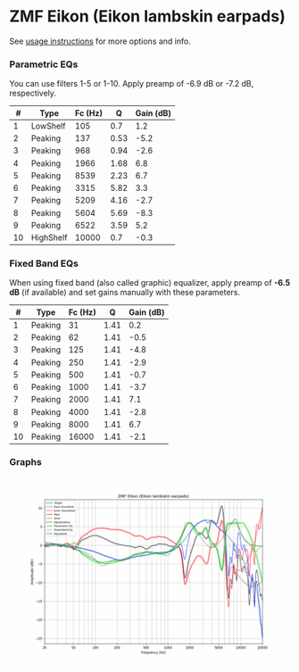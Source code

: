 # ZMF Eikon (Eikon lambskin earpads)
See [usage instructions](https://github.com/jaakkopasanen/AutoEq#usage) for more options and info.

### Parametric EQs
You can use filters 1-5 or 1-10. Apply preamp of -6.9 dB or -7.2 dB, respectively.

|   # | Type      |   Fc (Hz) |    Q |   Gain (dB) |
|-----|-----------|-----------|------|-------------|
|   1 | LowShelf  |       105 | 0.7  |         1.2 |
|   2 | Peaking   |       137 | 0.53 |        -5.2 |
|   3 | Peaking   |       968 | 0.94 |        -2.6 |
|   4 | Peaking   |      1966 | 1.68 |         6.8 |
|   5 | Peaking   |      8539 | 2.23 |         6.7 |
|   6 | Peaking   |      3315 | 5.82 |         3.3 |
|   7 | Peaking   |      5209 | 4.16 |        -2.7 |
|   8 | Peaking   |      5604 | 5.69 |        -8.3 |
|   9 | Peaking   |      6522 | 3.59 |         5.2 |
|  10 | HighShelf |     10000 | 0.7  |        -0.3 |

### Fixed Band EQs
When using fixed band (also called graphic) equalizer, apply preamp of **-6.5 dB** (if available) and set gains manually with these parameters.

|   # | Type    |   Fc (Hz) |    Q |   Gain (dB) |
|-----|---------|-----------|------|-------------|
|   1 | Peaking |        31 | 1.41 |         0.2 |
|   2 | Peaking |        62 | 1.41 |        -0.5 |
|   3 | Peaking |       125 | 1.41 |        -4.8 |
|   4 | Peaking |       250 | 1.41 |        -2.9 |
|   5 | Peaking |       500 | 1.41 |        -0.7 |
|   6 | Peaking |      1000 | 1.41 |        -3.7 |
|   7 | Peaking |      2000 | 1.41 |         7.1 |
|   8 | Peaking |      4000 | 1.41 |        -2.8 |
|   9 | Peaking |      8000 | 1.41 |         6.7 |
|  10 | Peaking |     16000 | 1.41 |        -2.1 |

### Graphs
![](./ZMF%20Eikon%20(Eikon%20lambskin%20earpads).png)
